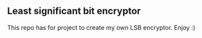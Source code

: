 ## Least significant bit encryptor

This repo has for project to create my own LSB encryptor. Enjoy :)

